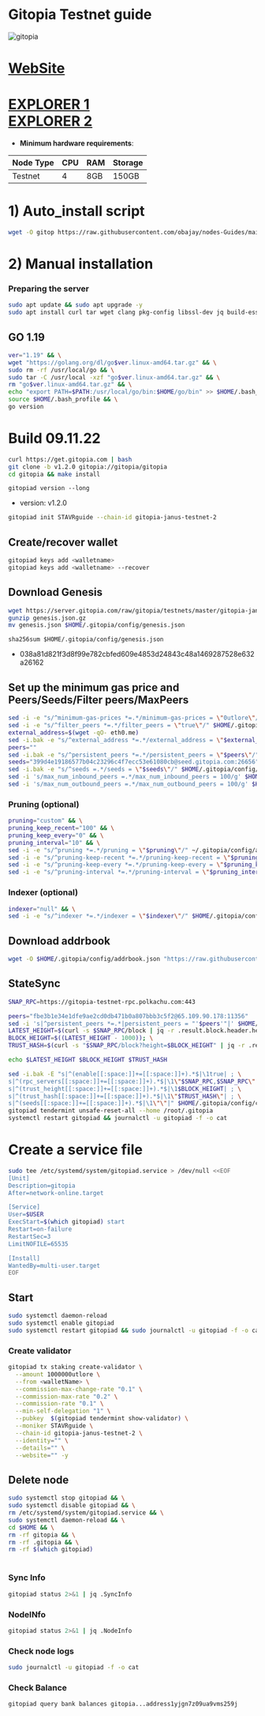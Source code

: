 # Gitopia Testnet guide

![gitopia](https://user-images.githubusercontent.com/44331529/200920964-90530a1f-8225-4021-923c-43712c00bb21.png)

[WebSite](https://gitopia.com/home)
=
[EXPLORER 1](https://explorer.stavr.tech/gitopia-testnet/staking) \
[EXPLORER 2](https://explorer.gitopia.com/)
=

- **Minimum hardware requirements**:

| Node Type |CPU | RAM  | Storage  | 
|-----------|----|------|----------|
| Testnet   |   4|  8GB | 150GB    |


# 1) Auto_install script
```bash
wget -O gitop https://raw.githubusercontent.com/obajay/nodes-Guides/main/Gitopia/Testnet/gitop && chmod +x gitop && ./gitop
```

# 2) Manual installation

### Preparing the server

```bash
sudo apt update && sudo apt upgrade -y
sudo apt install curl tar wget clang pkg-config libssl-dev jq build-essential bsdmainutils git make ncdu gcc git jq chrony liblz4-tool -y
```

## GO 1.19

```bash
ver="1.19" && \
wget "https://golang.org/dl/go$ver.linux-amd64.tar.gz" && \
sudo rm -rf /usr/local/go && \
sudo tar -C /usr/local -xzf "go$ver.linux-amd64.tar.gz" && \
rm "go$ver.linux-amd64.tar.gz" && \
echo "export PATH=$PATH:/usr/local/go/bin:$HOME/go/bin" >> $HOME/.bash_profile && \
source $HOME/.bash_profile && \
go version
```

# Build 09.11.22
```bash
curl https://get.gitopia.com | bash
git clone -b v1.2.0 gitopia://gitopia/gitopia
cd gitopia && make install
```
`gitopiad version --long`
- version: v1.2.0

```bash
gitopiad init STAVRguide --chain-id gitopia-janus-testnet-2 

```    

## Create/recover wallet
```bash
gitopiad keys add <walletname>
gitopiad keys add <walletname> --recover
```

## Download Genesis
```bash
wget https://server.gitopia.com/raw/gitopia/testnets/master/gitopia-janus-testnet-2/genesis.json.gz
gunzip genesis.json.gz
mv genesis.json $HOME/.gitopia/config/genesis.json
```
`sha256sum $HOME/.gitopia/config/genesis.json`
+ 038a81d821f3d8f99e782cbfed609e4853d24843c48a1469287528e632a26162

## Set up the minimum gas price and Peers/Seeds/Filter peers/MaxPeers
```bash
sed -i -e "s/^minimum-gas-prices *=.*/minimum-gas-prices = \"0utlore\"/" $HOME/.gitopia/config/app.toml
sed -i -e "s/^filter_peers *=.*/filter_peers = \"true\"/" $HOME/.gitopia/config/config.toml
external_address=$(wget -qO- eth0.me) 
sed -i.bak -e "s/^external_address *=.*/external_address = \"$external_address:26656\"/" $HOME/.gitopia/config/config.toml
peers=""
sed -i.bak -e "s/^persistent_peers *=.*/persistent_peers = \"$peers\"/" $HOME/.gitopia/config/config.toml
seeds="399d4e19186577b04c23296c4f7ecc53e61080cb@seed.gitopia.com:26656"
sed -i.bak -e "s/^seeds =.*/seeds = \"$seeds\"/" $HOME/.gitopia/config/config.toml
sed -i 's/max_num_inbound_peers =.*/max_num_inbound_peers = 100/g' $HOME/.gitopia/config/config.toml
sed -i 's/max_num_outbound_peers =.*/max_num_outbound_peers = 100/g' $HOME/.gitopia/config/config.toml

```
### Pruning (optional)
```bash
pruning="custom" && \
pruning_keep_recent="100" && \
pruning_keep_every="0" && \
pruning_interval="10" && \
sed -i -e "s/^pruning *=.*/pruning = \"$pruning\"/" ~/.gitopia/config/app.toml && \
sed -i -e "s/^pruning-keep-recent *=.*/pruning-keep-recent = \"$pruning_keep_recent\"/" ~/.gitopia/config/app.toml && \
sed -i -e "s/^pruning-keep-every *=.*/pruning-keep-every = \"$pruning_keep_every\"/" ~/.gitopia/config/app.toml && \
sed -i -e "s/^pruning-interval *=.*/pruning-interval = \"$pruning_interval\"/" ~/.gitopia/config/app.toml
```
### Indexer (optional) 
```bash
indexer="null" && \
sed -i -e "s/^indexer *=.*/indexer = \"$indexer\"/" $HOME/.gitopia/config/config.toml
```

## Download addrbook
```bash
wget -O $HOME/.gitopia/config/addrbook.json "https://raw.githubusercontent.com/obajay/nodes-Guides/main/Gitopia/addrbook.json"
```

## StateSync
```bash
SNAP_RPC=https://gitopia-testnet-rpc.polkachu.com:443

peers="fbe3b1e34e1dfe9ae2cd0db471b0a807bbb3c5f2@65.109.90.178:11356"
sed -i 's|^persistent_peers *=.*|persistent_peers = "'$peers'"|' $HOME/.gitopia/config/config.toml
LATEST_HEIGHT=$(curl -s $SNAP_RPC/block | jq -r .result.block.header.height); \
BLOCK_HEIGHT=$((LATEST_HEIGHT - 1000)); \
TRUST_HASH=$(curl -s "$SNAP_RPC/block?height=$BLOCK_HEIGHT" | jq -r .result.block_id.hash)

echo $LATEST_HEIGHT $BLOCK_HEIGHT $TRUST_HASH

sed -i.bak -E "s|^(enable[[:space:]]+=[[:space:]]+).*$|\1true| ; \
s|^(rpc_servers[[:space:]]+=[[:space:]]+).*$|\1\"$SNAP_RPC,$SNAP_RPC\"| ; \
s|^(trust_height[[:space:]]+=[[:space:]]+).*$|\1$BLOCK_HEIGHT| ; \
s|^(trust_hash[[:space:]]+=[[:space:]]+).*$|\1\"$TRUST_HASH\"| ; \
s|^(seeds[[:space:]]+=[[:space:]]+).*$|\1\"\"|" $HOME/.gitopia/config/config.toml
gitopiad tendermint unsafe-reset-all --home /root/.gitopia
systemctl restart gitopiad && journalctl -u gitopiad -f -o cat
```

# Create a service file
```bash
sudo tee /etc/systemd/system/gitopiad.service > /dev/null <<EOF
[Unit]
Description=gitopia
After=network-online.target

[Service]
User=$USER
ExecStart=$(which gitopiad) start
Restart=on-failure
RestartSec=3
LimitNOFILE=65535

[Install]
WantedBy=multi-user.target
EOF
```

## Start
```bash
sudo systemctl daemon-reload
sudo systemctl enable gitopiad
sudo systemctl restart gitopiad && sudo journalctl -u gitopiad -f -o cat
```

### Create validator
```bash
gitopiad tx staking create-validator \
  --amount 1000000utlore \
  --from <walletName> \
  --commission-max-change-rate "0.1" \
  --commission-max-rate "0.2" \
  --commission-rate "0.1" \
  --min-self-delegation "1" \
  --pubkey  $(gitopiad tendermint show-validator) \
  --moniker STAVRguide \
  --chain-id gitopia-janus-testnet-2 \
  --identity="" \
  --details="" \
  --website="" -y
```

## Delete node
```bash
sudo systemctl stop gitopiad && \
sudo systemctl disable gitopiad && \
rm /etc/systemd/system/gitopiad.service && \
sudo systemctl daemon-reload && \
cd $HOME && \
rm -rf gitopia && \
rm -rf .gitopia && \
rm -rf $(which gitopiad)
```
#
### Sync Info
```bash
gitopiad status 2>&1 | jq .SyncInfo
```
### NodeINfo
```bash
gitopiad status 2>&1 | jq .NodeInfo
```
### Check node logs
```bash
sudo journalctl -u gitopiad -f -o cat
```
### Check Balance
```bash
gitopiad query bank balances gitopia...address1yjgn7z09ua9vms259j
```
